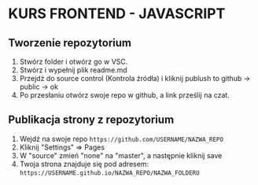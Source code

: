 # KURS FRONTEND - JAVASCRIPT

## Tworzenie repozytorium
  1. Stwórz folder i otwórz go w VSC. 
  2. Stwórz i wypełnij plik readme.md
  3. Przejdź do source control (Kontrola źródła) i kliknij publush to github -> public -> ok
  4. Po przesłaniu otwórz swoje repo w github, a link prześlij na czat. 

## Publikacja strony z repozytorium 
  1. Wejdź na swoje repo ```https://github.com/USERNAME/NAZWA_REPO```
  2. Kliknij "Settings" => Pages
  3. W "source" zmień "none" na "master", a następnie kliknij save
  4. Twoja strona znajduje się pod adresem: 
  ```https://USERNAME.github.io/NAZWA_REPO/NAZWA_FOLDERU```